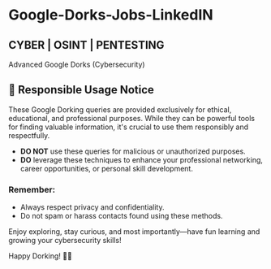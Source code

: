 # Google-Dorks-Jobs-LinkedIN 
## CYBER | OSINT | PENTESTING
Advanced Google Dorks (Cybersecurity)

## 🚨 Responsible Usage Notice

These Google Dorking queries are provided exclusively for ethical, educational, and professional purposes. While they can be powerful tools for finding valuable information, it's crucial to use them responsibly and respectfully.

- **DO NOT** use these queries for malicious or unauthorized purposes.
- **DO** leverage these techniques to enhance your professional networking, career opportunities, or personal skill development.

### Remember:
- Always respect privacy and confidentiality.
- Do not spam or harass contacts found using these methods.

Enjoy exploring, stay curious, and most importantly—have fun learning and growing your cybersecurity skills!

Happy Dorking! 🚀😄

